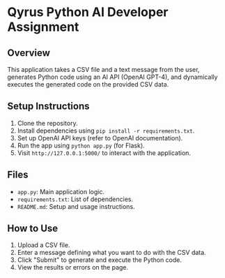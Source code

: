 # Qyrus Python AI Developer Assignment

## Overview
This application takes a CSV file and a text message from the user, generates Python code using an AI API (OpenAI GPT-4), and dynamically executes the generated code on the provided CSV data.

## Setup Instructions

1. Clone the repository.
2. Install dependencies using `pip install -r requirements.txt`.
3. Set up OpenAI API keys (refer to OpenAI documentation).
4. Run the app using `python app.py` (for Flask).
5. Visit `http://127.0.0.1:5000/` to interact with the application.

## Files

- `app.py`: Main application logic.
- `requirements.txt`: List of dependencies.
- `README.md`: Setup and usage instructions.

## How to Use

1. Upload a CSV file.
2. Enter a message defining what you want to do with the CSV data.
3. Click "Submit" to generate and execute the Python code.
4. View the results or errors on the page.



